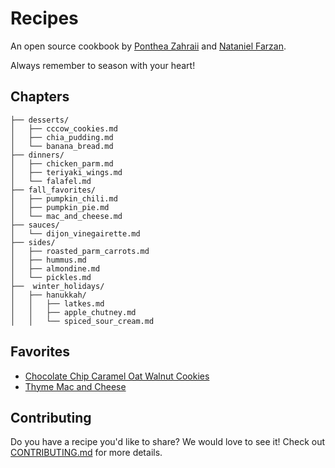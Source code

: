 # Recipes

An open source cookbook by [Ponthea Zahraii](https://github.com/pontheazahraii) and [Nataniel Farzan](https://github.com/natanielf).

Always remember to season with your heart! 

## Chapters

```
├── desserts/
│   ├── cccow_cookies.md
│   ├── chia_pudding.md
│   └── banana_bread.md
├── dinners/
│   ├── chicken_parm.md
│   ├── teriyaki_wings.md
│   └── falafel.md
├── fall_favorites/
│   ├── pumpkin_chili.md
│   ├── pumpkin_pie.md
│   └── mac_and_cheese.md
├── sauces/
│   └── dijon_vinegairette.md
├── sides/
│   ├── roasted_parm_carrots.md
│   ├── hummus.md
│   ├── almondine.md
│   └── pickles.md
├──  winter_holidays/
│   ├── hanukkah/
│   │   ├── latkes.md
│   │   ├── apple_chutney.md
│   │   └── spiced_sour_cream.md
```

## Favorites

- [Chocolate Chip Caramel Oat Walnut Cookies](./desserts/cccow_cookies.md)
- [Thyme Mac and Cheese](./fall_favorites/mac_and_cheese.md)

## Contributing

Do you have a recipe you'd like to share? We would love to see it! Check out [CONTRIBUTING.md](./CONTRIBUTING.md) for more details.
